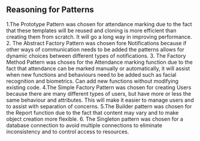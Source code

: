 ## Reasoning for Patterns
1.The Prototype Pattern was chosen for attendance marking due to the fact that these templates will be reused and cloning is more efficient than creating them from scratch. It will go a long way in improving performance.
2. The Abstract Factory Pattern was chosen fore Notifications because if other ways of communication needs to be added the patterns allows for dynamic choices between different types of notifications.
3. The Factory Method Pattern was choses for the Attendance marking function due to the fact that attendance can be marked manually or automatically, it will assist when new functions and behaviours need to be added such as facial recognition and biometrics.  Can add new functions without modifying existing code.
4.The Simple Factory Pattern was chosen for creating Users because there are many different types of users, but have more or less the same behaviour and attributes. This will make it easier to manage users and to assist with separation of concerns.
5.The Builder pattern was chosen for the Report function due to the fact that content may vary and to make object creation more flexible.
6. The Singleton pattern was chosen for a database connection to avoid multiple connections to eliminate inconsistency and to control access to resources.
